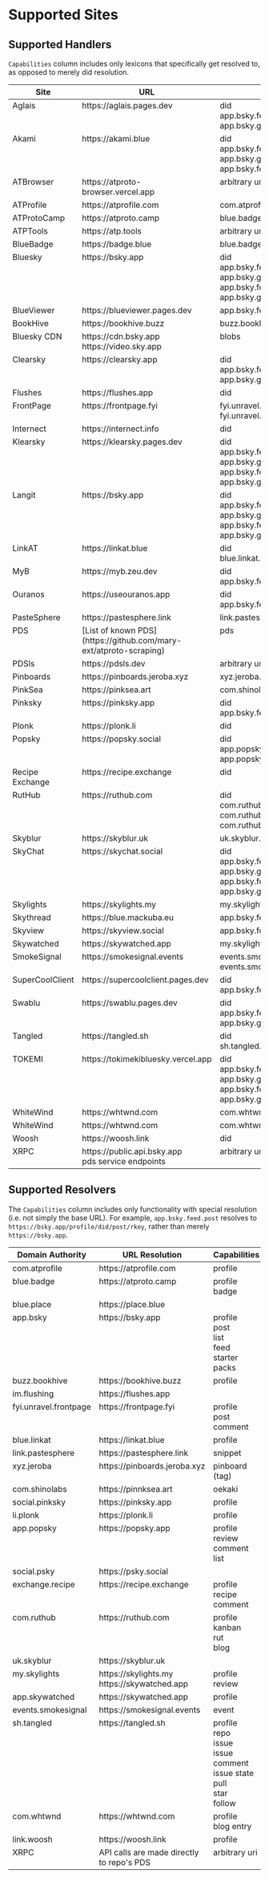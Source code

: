 # Supported Sites

## Supported Handlers

`Capabilities` column includes only lexicons that specifically get resolved to, as opposed to merely did resolution.

<table>
<thead valign="bottom">
<tr>
    <th>Site</th>
    <th>URL</th>
    <th>Capabilities</th>
</tr>
</thead>
<tbody valign="top">
<tr>
    <td>Aglais</td>
    <td>https://aglais.pages.dev</td>
    <td>did<br>app.bsky.feed.post<br>app.bsky.graph.list</td>
</tr>
<tr>
    <td>Akami</td>
    <td>https://akami.blue</td>
    <td>did<br>app.bsky.feed.post<br>app.bsky.graph.list<br>app.bsky.feed.generator</td>
</tr>
<tr>
    <td>ATBrowser</td>
    <td>https://atproto-browser.vercel.app</td>
    <td>arbitrary uri</td>
</tr>
<tr>
    <td>ATProfile</td>
    <td>https://atprofile.com</td>
    <td>com.atprofile.beta.profile</td>
</tr>
<tr>
    <td>ATProtoCamp</td>
    <td>https://atproto.camp</td>
    <td>blue.badge.collection</td>
</tr>
<tr>
    <td>ATPTools</td>
    <td>https://atp.tools</td>
    <td>arbitrary uri</td>
</tr>
<tr>
    <td>BlueBadge</td>
    <td>https://badge.blue</td>
    <td>blue.badge.collection</td>
</tr>
<tr>
    <td>Bluesky</td>
    <td>https://bsky.app</td>
    <td>did<br>app.bsky.feed.post<br>app.bsky.graph.list<br>app.bsky.feed.generator<br>app.bsky.graph.starterpack</td>
</tr>
<tr>
    <td>BlueViewer</td>
    <td>https://blueviewer.pages.dev</td>
    <td>app.bsky.feed.post</td>
</tr>
<tr>
    <td>BookHive</td>
    <td>https://bookhive.buzz</td>
    <td>buzz.bookhive.book</td>
</tr>
<tr>
    <td>Bluesky CDN</td>
    <td>https://cdn.bsky.app<br>https://video.sky.app</td>
    <td>blobs</td>
</tr>
<tr>
    <td>Clearsky</td>
    <td>https://clearsky.app</td>
    <td>did<br>app.bsky.feed.post<br>app.bsky.graph.block</td>
</tr>
<tr>
    <td>Flushes</td>
    <td>https://flushes.app</td>
    <td>did</td>
</tr>
<tr>
    <td>FrontPage</td>
    <td>https://frontpage.fyi</td>
    <td>fyi.unravel.frontpage.post<br>fyi.unravel.frontpage.comment</td>
</tr>
<tr>
    <td>Internect</td>
    <td>https://internect.info</td>
    <td>did</td>
</tr>
<tr>
    <td>Klearsky</td>
    <td>https://klearsky.pages.dev</td>
    <td>did<br>app.bsky.feed.post<br>app.bsky.graph.list<br>app.bsky.feed.generator<br>app.bsky.graph.starterpack</td>
</tr>
<tr>
    <td>Langit</td>
    <td>https://bsky.app</td>
    <td>did<br>app.bsky.feed.post<br>app.bsky.graph.list<br>app.bsky.feed.generator<br>app.bsky.graph.starterpack</td>
</tr>
<tr>
    <td>LinkAT</td>
    <td>https://linkat.blue</td>
    <td>did<br>blue.linkat.board</td>
</tr>
<tr>
    <td>MyB</td>
    <td>https://myb.zeu.dev</td>
    <td>did<br>app.bsky.feed.post</td>
</tr>
<tr>
    <td>Ouranos</td>
    <td>https://useouranos.app</td>
    <td>did<br>app.bsky.feed.post</td>
</tr>
<tr>
    <td>PasteSphere</td>
    <td>https://pastesphere.link</td>
    <td>link.pastesphere.snippet</td>
</tr>
<tr>
    <td>PDS</td>
    <td>[List of known PDS](https://github.com/mary-ext/atproto-scraping)</td>
    <td>pds</td>
</tr>
<tr>
    <td>PDSls</td>
    <td>https://pdsls.dev</td>
    <td>arbitrary uri</td>
</tr>
<tr>
    <td>Pinboards</td>
    <td>https://pinboards.jeroba.xyz</td>
    <td>xyz.jeroba.tags.tag</td>
</tr>
<tr>
    <td>PinkSea</td>
    <td>https://pinksea.art</td>
    <td>com.shinolabs.pinksea.oekaki</td>
</tr>
<tr>
    <td>Pinksky</td>
    <td>https://pinksky.app</td>
    <td>did<br>app.bsky.feed.post</td>
</tr>
<tr>
    <td>Plonk</td>
    <td>https://plonk.li</td>
    <td>did</td>
</tr>
<tr>
    <td>Popsky</td>
    <td>https://popsky.social</td>
    <td>did<br>app.popsky.review<br>app.popsky.list</td>
</tr>
<tr>
    <td>Recipe Exchange</td>
    <td>https://recipe.exchange</td>
    <td>did</td>
</tr>
<tr>
    <td>RutHub</td>
    <td>https://ruthub.com</td>
    <td>did<br>com.ruthub<br>com.ruthub.entry<br>com.ruthub.kanban</td>
</tr>
<tr>
    <td>Skyblur</td>
    <td>https://skyblur.uk</td>
    <td>uk.skyblur.post</td>
</tr>
<tr>
    <td>SkyChat</td>
    <td>https://skychat.social</td>
    <td>did<br>app.bsky.feed.post<br>app.bsky.graph.list<br>app.bsky.feed.generator<br>app.bsky.graph.starterpack</td>
</tr>
<tr>
    <td>Skylights</td>
    <td>https://skylights.my</td>
    <td>my.skylights.rel</td>
</tr>
<tr>
    <td>Skythread</td>
    <td>https://blue.mackuba.eu</td>
    <td>app.bsky.feed.post</td>
</tr>
<tr>
    <td>Skyview</td>
    <td>https://skyview.social</td>
    <td>app.bsky.feed.post</td>
</tr>
<tr>
    <td>Skywatched</td>
    <td>https://skywatched.app</td>
    <td>my.skylights.rel</td>
</tr>
<tr>
    <td>SmokeSignal</td>
    <td>https://smokesignal.events</td>
    <td>events.smokesignal.calendar.event<br>events.smokesignal.app.profile</td>
</tr>
<tr>
    <td>SuperCoolClient</td>
    <td>https://supercoolclient.pages.dev</td>
    <td>did<br>app.bsky.feed.post</td>
</tr>
<tr>
    <td>Swablu</td>
    <td>https://swablu.pages.dev</td>
    <td>did<br>app.bsky.feed.post<br>app.bsky.graph.list</td>
</tr>
<tr>
    <td>Tangled</td>
    <td>https://tangled.sh</td>
    <td>did<br>sh.tangled.repo</td>
</tr>
<tr>
    <td>TOKEMI</td>
    <td>https://tokimekibluesky.vercel.app</td>
    <td>did<br>app.bsky.feed.post<br>app.bsky.graph.list<br>app.bsky.feed.generator<br>app.bsky.graph.starterpack</td>
</tr>
<tr>
    <td>WhiteWind</td>
    <td>https://whtwnd.com</td>
    <td>com.whtwnd.blog.entry</td>
</tr>
<tr>
    <td>WhiteWind</td>
    <td>https://whtwnd.com</td>
    <td>com.whtwnd.blog.entry</td>
</tr>
<tr>
    <td>Woosh</td>
    <td>https://woosh.link</td>
    <td>did</td>
</tr>
<tr>
    <td>XRPC</td>
    <td>https://public.api.bsky.app<br>pds service endpoints</td>
    <td>arbitrary uri</td>
</tr>
</tbody>
</table>

## Supported Resolvers

The `Capabilities` column includes only functionality with special resolution (i.e. not simply the base URL). For example, `app.bsky.feed.post` resolves to `https://bsky.app/profile/did/post/rkey`, rather than merely `https://bsky.app`.

<table>
<thead valign="bottom">
<tr>
    <th>Domain Authority</th>
    <th>URL Resolution</th>
    <th>Capabilities</th>
</tr>
</thead>
<tbody valign="top">
<tr>
    <td>com.atprofile</td>
    <td>https://atprofile.com</td>
    <td>profile</td>
</tr>
<tr>
    <td>blue.badge</td>
    <td>https://atproto.camp</td>
    <td>profile<br>badge</td>
</tr>
<tr>
    <td>blue.place</td>
    <td>https://place.blue</td>
    <td></td>
</tr>
<tr>
    <td>app.bsky</td>
    <td>https://bsky.app</td>
    <td>profile<br>post<br>list<br>feed<br>starter packs</td>
</tr>
<tr>
    <td>buzz.bookhive</td>
    <td>https://bookhive.buzz</td>
    <td>profile</td>
</tr>
<tr>
    <td>im.flushing</td>
    <td>https://flushes.app</td>
    <td></td>
</tr>
<tr>
    <td>fyi.unravel.frontpage</td>
    <td>https://frontpage.fyi</td>
    <td>profile<br>post<br>comment</td>
</tr>
<tr>
    <td>blue.linkat</td>
    <td>https://linkat.blue</td>
    <td>profile</td>
</tr>
<tr>
    <td>link.pastesphere</td>
    <td>https://pastesphere.link</td>
    <td>snippet</td>
</tr>
<tr>
    <td>xyz.jeroba</td>
    <td>https://pinboards.jeroba.xyz</td>
    <td>pinboard (tag)</td>
</tr>
<tr>
    <td>com.shinolabs</td>
    <td>https://pinnksea.art</td>
    <td>oekaki</td>
</tr>
<tr>
    <td>social.pinksky</td>
    <td>https://pinksky.app</td>
    <td>profile</td>
</tr>
<tr>
    <td>li.plonk</td>
    <td>https://plonk.li</td>
    <td>profile</td>
</tr>
<tr>
    <td>app.popsky</td>
    <td>https://popsky.app</td>
    <td>profile<br>review<br>comment<br>list</td>
</tr>
<tr>
    <td>social.psky</td>
    <td>https://psky.social</td>
    <td></td>
</tr>
<tr>
    <td>exchange.recipe</td>
    <td>https://recipe.exchange</td>
    <td>profile<br>recipe<br>comment</td>
</tr>
<tr>
    <td>com.ruthub</td>
    <td>https://ruthub.com</td>
    <td>profile<br>kanban<br>rut<br>blog</td>
</tr>
<tr>
    <td>uk.skyblur</td>
    <td>https://skyblur.uk</td>
    <td></td>
</tr>
<tr>
    <td>my.skylights</td>
    <td>https://skylights.my<br>https://skywatched.app</td>
    <td>profile<br>review</td>
</tr>
<tr>
    <td>app.skywatched</td>
    <td>https://skywatched.app</td>
    <td>profile</td>
</tr>
<tr>
    <td>events.smokesignal</td>
    <td>https://smokesignal.events</td>
    <td>event</td>
</tr>
<tr>
    <td>sh.tangled</td>
    <td>https://tangled.sh</td>
    <td>profile<br>repo<br>issue<br>issue comment<br>issue state<br>pull<br>star<br>follow</td>
</tr>
<tr>
    <td>com.whtwnd</td>
    <td>https://whtwnd.com</td>
    <td>profile<br>blog entry</td>
</tr>
<tr>
    <td>link.woosh</td>
    <td>https://woosh.link</td>
    <td>profile</td>
</tr>
<tr>
    <td>XRPC</td>
    <td>API calls are made directly to repo's PDS</td>
    <td>arbitrary uri</td>
</tr>
</tbody>
</table>
